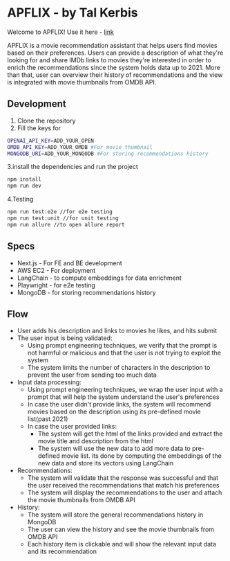 # APFLIX - by Tal Kerbis
Welcome to APFLIX! Use it here - [link](http://www.talkerbis.com)

APFLIX is a movie recommendation assistant that helps users find movies based on their preferences. Users can provide a description of what they're looking for and share IMDb links to movies they're interested in order to enrich the recommendations since the system holds data up to 2021.
More than that, user can overview their history of recommendations and the view is integrated with movie thumbnails from OMDB API.

## Development
1. Clone the repository 
2. Fill the keys for 
```bash
OPENAI_API_KEY=ADD_YOUR_OPEN 
OMDB_API_KEY=ADD_YOUR_OMDB #For movie thumbnail
MONGODB_URI=ADD_YOUR_MONGODB #For storing recommendations history
```
3.install the dependencies and run the project
```bash
npm install
npm run dev
```

4.Testing
```bash
npm run test:e2e //for e2e testing
npm run test:unit //for unit testing
npm run allure //to open allure report
```

## Specs
- Next.js - For FE and BE development
- AWS EC2 - For deployment
- LangChain - to compute embeddings for data enrichment
- Playwright - for e2e testing
- MongoDB - for storing recommendations history

## Flow
- User adds his description and links to movies he likes, and hits submit
- The user input is being validated:
    - Using prompt engineering techniques, we verify that the prompt is not harmful or malicious and that the user is not trying to exploit the system
    - The system limits the number of characters in the description to prevent the user from sending too much data
- Input data processing:
    - Using prompt engineering techniques, we wrap the user input with a prompt that will help the system understand the user's preferences
    - In case the user didn't provide links, the system will recommend movies based on the description using its pre-defined movie list(past 2021)
    - In case the user provided links:
        - The system will get the html of the links provided and extract the movie title and description from the html
        - The system will use the new data to add more data to pre-defined movie list.
        its done by computing the embeddings of the new data and store its vectors using LangChain
- Recommendations:
    - The system will validate that the response was successful and that the user received the recommendations that match his preferences
    - The system will display the recommendations to the user and attach the movie thumbnails from OMDB API
- History:
    - The system will store the general recommendations history in MongoDB
    - The user can view the history and see the movie thumbnails from OMDB API
    - Each history item is clickable and will show the relevant input data and its recommendation
